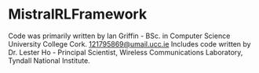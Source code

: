 # MistralRLFramework
Code was primarily written by Ian Griffin - BSc. in Computer Science University College Cork. 121795869@umail.ucc.ie
Includes code written by Dr. Lester Ho - Principal Scientist, Wireless Communications Laboratory, Tyndall National Institute.
